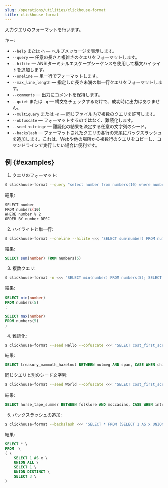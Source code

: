 ```yaml
---
slug: /operations/utilities/clickhouse-format
title: clickhouse-format
---
```


入力クエリのフォーマットを行います。

キー:

- `--help` または`-h` — ヘルプメッセージを表示します。
- `--query` — 任意の長さと複雑さのクエリをフォーマットします。
- `--hilite` — ANSIターミナルエスケープシーケンスを使用して構文ハイライトを追加します。
- `--oneline` — 単一行でフォーマットします。
- `--max_line_length` — 指定した長さ未満の単一行クエリをフォーマットします。
- `--comments` — 出力にコメントを保持します。
- `--quiet` または `-q` — 構文をチェックするだけで、成功時に出力はありません。
- `--multiquery` または `-n` — 同じファイル内で複数のクエリを許可します。
- `--obfuscate` — フォーマットするのではなく、難読化します。
- `--seed <string>` — 難読化の結果を決定する任意の文字列のシード。
- `--backslash` — フォーマットされたクエリの各行の末尾にバックスラッシュを追加します。これは、Webや他の場所から複数行のクエリをコピーし、コマンドラインで実行したい場合に便利です。

## 例 {#examples}

1. クエリのフォーマット:

```bash
$ clickhouse-format --query "select number from numbers(10) where number%2 order by number desc;"
```

結果:

```bash
SELECT number
FROM numbers(10)
WHERE number % 2
ORDER BY number DESC
```

2. ハイライトと単一行:

```bash
$ clickhouse-format --oneline --hilite <<< "SELECT sum(number) FROM numbers(5);"
```

結果:

```sql
SELECT sum(number) FROM numbers(5)
```

3. 複数クエリ:

```bash
$ clickhouse-format -n <<< "SELECT min(number) FROM numbers(5); SELECT max(number) FROM numbers(5);"
```

結果:

```sql
SELECT min(number)
FROM numbers(5)
;

SELECT max(number)
FROM numbers(5)
;

```

4. 難読化:

```bash
$ clickhouse-format --seed Hello --obfuscate <<< "SELECT cost_first_screen BETWEEN a AND b, CASE WHEN x >= 123 THEN y ELSE NULL END;"
```

結果:

```sql
SELECT treasury_mammoth_hazelnut BETWEEN nutmeg AND span, CASE WHEN chive >= 116 THEN switching ELSE ANYTHING END;
```

同じクエリと別のシード文字列:

```bash
$ clickhouse-format --seed World --obfuscate <<< "SELECT cost_first_screen BETWEEN a AND b, CASE WHEN x >= 123 THEN y ELSE NULL END;"
```

結果:

```sql
SELECT horse_tape_summer BETWEEN folklore AND moccasins, CASE WHEN intestine >= 116 THEN nonconformist ELSE FORESTRY END;
```

5. バックスラッシュの追加:

```bash
$ clickhouse-format --backslash <<< "SELECT * FROM (SELECT 1 AS x UNION ALL SELECT 1 UNION DISTINCT SELECT 3);"
```

結果:

```sql
SELECT * \
FROM  \
( \
    SELECT 1 AS x \
    UNION ALL \
    SELECT 1 \
    UNION DISTINCT \
    SELECT 3 \
)
```
